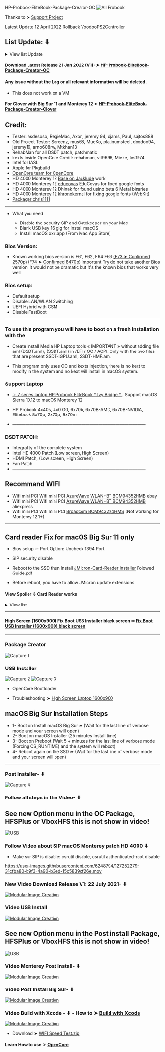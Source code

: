 HP-Probook-EliteBook-Package-Creator-OC
![All Probook](https://user-images.githubusercontent.com/6248794/149630159-70386943-75b8-45f6-8c56-0efc83432bf3.png)

Thanks to ➤ [Support Project](https://github.com/chris1111/HP-Probook-EliteBook-Package-Creator-OC/blob/master/Support-HP-Probook-EliteBook-Package-Creator-OC-Project.md)

Latest Update 12 April 2022 Rollback VoodooPS2Controller



## List Update: ⬇︎
<details> 
  <summary>View list Update</summary>


- Update 10 April 2022 update OC 0.8.0-2022-04-08, Update many future

- Update 08 April 2022 Use AirportBrcmFixup-2.1.3, remove  AirportBrcmFixup boot args and applbkl=1 boot args
- Update 05 April 2022 Default theme Flavours-AppleDisk

- Update 04 April 2022 Fix macOS Monterey 12.2 or later

- Update 03 April 2022 Fix somes Wifi card, remove SMCSuperIO.kext
  
- Update 13 Mar 2022 SMCSuperIO after VirtualSMC
    
- Update 12 Mar 2022 Fix Sleep/wake 6x70b, enable HD 4000 Usb install Media on Big Sur and bellow.
  
- Update 12 Mar 2022 Revert back 
 
- Update 12 Mar 2022 Disable RTC ➤ Quirks OpenCore
 
- Update 09 Mar 2022 Remove unnecessary boot args, change SMBIOS
 
- Update 08 Mar 2022 OC 0.8.0

- Update 18 Fev 2022  Fix issue boot loop after post Install
  
- Update 04 Fev 2022 Enable OpenCore APFS, Update default theme Flavours-B, Remove .VolumeIcon.icns on macOS Installer USB to use default theme Icon.
  
- Update 21 Jan 2022  Fix Distribution.xml Background light and dark appearance.
  
- Update 21 Jan 2022  Change Distribution.xml No Background light appearance.
  
- Update 21 Jan 2022  ☞ OpenCore 0.7.8 ☞ OC Configurator V-2-56.0.0
  
- Update 19 Dec 2021  ☞ OpenCore 0.7.7 ☞ OC Configurator V-2-54.1.0

- Update 03 Dec 2021 Add Image View for the Applications

- Update 31 Oct 2021 OpenSource patchHD0000 script

- Update 05 Oct 2021 OpenCore 0.7.5 / Update OpenCore Configurator

- Update 27 Sept 2021 OpenCore 0.7.4

- Update 23 Sept 2021 fix Displayport High Screen 1600x900 Intel HD 4000 

- Update 21 Sept 2021 fix Displayport High Screen 1600x900 Intel HD 4000 

- Update 09 Sept revert MacBook Pro 13.1

- Update 08 Sept 2021 Use MacBook Pro 14.3

- Update 01 Sept 2021 Xcode Build project

- Update 27 August 2021 enable SSDT-IGPU.aml for USB Installer

- Update: 28 July 2021 OC 0.7.2, fix pasword enable, fix nvram reset

- Update: 27 July 2021 add fonction SIP Check for patch HD 4000

- Update: 27 July 2021 update kext HD 4000, add choice menue for Bluethooth

- Update: 27 July 2021 fix initialisition choice HFSPlus and VBOX

- Update: 25 July 2021 fix create Install Media HP Laptop OC.app on Monterey 12

- Update 25 July 2021 Add description Monterey 12, more clean mount EFI

- Update: 25 July 2021 Fix Bluethooth , Fix Install OpenCore USB installer

- Update: 23 July 2021 add Support Bluethooth /Catalina/BigSur/Monterey

- Latest Update: 22 July 2021 add Support macOS Monterey 12 Intel HD 4000

</details>


#### Download Latest Release 21 Jan 2022 (V1): ➤ [HP-Probook-EliteBook-Package-Creator-OC ](https://github.com/chris1111/HP-Probook-EliteBook-Package-Creator-OC/releases/tag/V1)



#### Any issue without the Log or all relevant information will be deleted. 
- This does not work on a VM

#### For Clover with Big Sur 11 and Monterey 12 ➣ [HP-Probook-EliteBook-Package-Creator-Clover](https://github.com/chris1111/HP-ProbookEliteBook-Package-Creator-Clover)

## Credit: 
- Tester: asdesoso, RegieMac, Axon, jeremy 94, djams, Paul, sajtos888
- Old Project Tester: Screenz, mus68, MueKo, 
platinumsteel, doodoo94, jeremy19, arno608rw, Mtkhan13
- RehabMan for all DSDT patch, patchmatic
- kexts inside OpenCore Credit: rehabman, vit9696, Mieze, lvs1974 
- Intel for IASL
- Apple for Pkgbuild
- [OpenCore team for OpenCore](https://github.com/acidanthera/OpenCorePkg)
- HD 4000 Monterey 12 [Base on Jacklude](https://github.com/jacklukem) work
- HD 4000 Monterey 12 [educovas](https://github.com/educovas) EduCovas for fixed google fonts
- HD 4000 Monterey 12 [Dhinak](https://github.com/DhinakG) for found using beta 6 Metal binaries
- HD 4000 Monterey 12 [khronokernel](https://github.com/khronokernel) for fixing google fonts (WebKit)
- [Packager chris1111](https://github.com/chris1111)

----------------------------------------------------------------------------
* What you need

   - Disable the security SIP and Gatekeeper on your Mac
   - Blank USB key 16 gig for Install macOS
   - Install macOS xxx.app (From Mac App Store)
   
### Bios Version:
- Known working bios version is F61, F62, F64 F66 [(F73 ➤ Confirmed 2570p)](https://www.insanelymac.com/forum/topic/344428-pre-release-macos-big-sur/?page=91&tab=comments#comment-2734611) [(F74 ➤ Confirmed 8470p)](https://github.com/chris1111/HP-Probook-EliteBook-Package-Creator-OC/commit/e6eb41e137c220f3f08b4a8776a8f2516a59e133)
Important Try do not take another Bios version! it would not be dramatic but it's the known bios that works very well

### Bios setup:
- Default setup
- Disable LAN/WLAN Switching
- UEFI Hybrid with CSM
- Disable FastBoot
----------------------------------------------------------------------------



### To use this program you will have to boot on a fresh installation with the 
- Create Install Media HP Laptop tools « IMPORTANT » without adding file aml (DSDT.aml), (SSDT.aml) in  /EFI / OC / ACPI. Only with the two files that are present SSDT-IGPU.aml, SSDT-HMF.aml.

- This program only uses OC and kexts injection, there is no kext to modify in the system and no kext will install in macOS system.
### Support Laptop
- [☞ 7 series laptop HP Probook EliteBook * Ivy Bridge * ](https://ark.intel.com/content/www/us/en/ark/products/codename/29902/ivy-bridge.html#@Mobile) . Support macOS Sierra 10.12 to macOS Monterey 12
- HP Probook 4x40s, 4x0 G0, 6x70b, 6x70B-AMD, 6x70B-NVIDIA,  Elitebook 8x70p, 2x70p, 9x70m

- ———————————————————————————————
### DSDT PATCH:
- Integrality of the complete system
- Intel HD 4000 Patch (Low screen, High Screen)
- HDMI Patch, (Low screen, High Screen)
- Fan Patch
- ———————————————————————————————

## Recommand WIFI
- Wifi mini PCI Wifi mini PCI [AzureWave WLAN+BT BCM94352HMB](https://www.ebay.fr/itm/Azurewave-AW-CE123H-Broadcom-BCM94352-802-11ac-WiFi-card-Bluetooth-4-0-for-MAC-/272248789669) ebay
- Wifi mini PCI Wifi mini PCI [AzureWave WLAN+BT BCM94352HMB](https://www.aliexpress.com/item/4000385703330.html) aliexpress
- Wifi mini PCI Wifi mini PCI [Broadcom BCM943224HMS](https://www.ebay.com/itm/253022938877?hash=item3ae957a6fd:g:8JYAAMXQVT9TFoF4) (Not working for Monterey 12.1+)

----------------------------------------------------------------------------

## Card reader Fix for macOS Big Sur 11 only
- Bios setup ☞ Port Option: Uncheck 1394 Port
- SIP security disable

- Reboot to the SSD then Install [JMicron-Card-Reader installer](https://github.com/chris1111/JMicron-Card-Reader) Folowed Guide.pdf
- Before reboot, you have to allow JMicron update extensions
#### View Spoiler ⇩ Card Reader works
<details> 
<summary>View list  </summary>
   
![Screen Shot ](https://user-images.githubusercontent.com/6248794/87852436-f4426980-c8cf-11ea-913f-72c6093eb32a.png)	

</details>

----------------------------------------------------------------------------


#### High Screen (1600x900) Fix Boot USB Installer black screen ➡︎ [Fix Boot USB Installer (1600x900) black screen](https://github.com/chris1111/HP-Probook-EliteBook-Package-Creator-OC/issues/2#issuecomment-679373248)

----------------------------------------------------------------------------



### Package Creator
![Capture 1](https://user-images.githubusercontent.com/6248794/87812623-7da15f80-c82e-11ea-9b7c-72e0194b7d19.png)

### USB Installer
![Capture 2](https://user-images.githubusercontent.com/6248794/87812926-f86a7a80-c82e-11ea-862d-23dfdb1efa7d.png)
![Capture 3](https://user-images.githubusercontent.com/6248794/87812929-f86a7a80-c82e-11ea-8ed8-50558744775c.png)
- OpenCore Bootloader

- Troubleshooting ➤ [High Screen Laptop 1600x900](https://github.com/chris1111/HP-Probook-EliteBook-Package-Creator-OC/issues/2#issuecomment-679373248)

## macOS Big Sur Installation Steps
- 1- Boot on Install macOS Big Sur ➦ (Wait for the last line of verbose mode and your screen will open)
- 2- Boot on macOS Installer (25 minutes Install time)
- 3- Boot on Preboot (Wait 5 + minutes for the last line of verbose mode (Forcing CS_RUNTIME)  and the system will reboot)
- 4- Reboot again on the SSD ➦ (Wait for the last line of verbose mode and your screen will open)
----------------------------------------------------------------------------


### Post Installer- ⬇︎
![Capture 4](https://user-images.githubusercontent.com/6248794/87813175-63b44c80-c82f-11ea-8607-f3ad6b1dd167.png)



### Follow all steps in the Video- ⬇︎
## See new Option menu in the OC Package, HFSPlus or VboxHFS this is not show in video!
![USB](https://user-images.githubusercontent.com/6248794/90392185-67b8d180-e05c-11ea-983b-dc5f463e4f2e.gif)

### Follow Video about SIP macOS Monterey patch HD 4000 ⬇︎
- Make sur SIP is disable: csrutil disable, csrutil authenticated-root disable

https://user-images.githubusercontent.com/6248794/127252279-31cfba80-b9f3-4a90-b3ed-15c5839cf26e.mov


### New Video Download Release V1: 22 July 2021- ⬇︎
[![Modular Image Creation](https://user-images.githubusercontent.com/6248794/87856188-696f6800-c8eb-11ea-898c-396970e38e1b.png)](https://youtu.be/KYJJVEjyZw4)
### Video USB Install 

[![Modular Image Creation](https://user-images.githubusercontent.com/6248794/87856188-696f6800-c8eb-11ea-898c-396970e38e1b.png)](https://youtu.be/42qO8zuUzPE)
## See new Option menu in the Post install Package, HFSPlus or VboxHFS this is not show in video!
![USB](https://user-images.githubusercontent.com/6248794/90356254-df670c00-e01c-11ea-874d-80f30e1a4bff.gif)

### Video Monterey Post Install- ⬇︎

[![Modular Image Creation](https://user-images.githubusercontent.com/6248794/87856188-696f6800-c8eb-11ea-898c-396970e38e1b.png)](https://youtu.be/jQW35JIuZ6k)

### Video Post Install Big Sur- ⬇︎
[![Modular Image Creation](https://user-images.githubusercontent.com/6248794/87856188-696f6800-c8eb-11ea-898c-396970e38e1b.png)](https://youtu.be/cCdffBkRWrM)

### Video Build with Xcode - ⬇︎ - How to ➤ [Build with Xcode](https://github.com/chris1111/HP-Probook-EliteBook-Package-Creator-OC/wiki/Build-Project)

[![Modular Image Creation](https://user-images.githubusercontent.com/6248794/87856188-696f6800-c8eb-11ea-898c-396970e38e1b.png)](https://youtu.be/jic4HLh8Hyg)


- Download ➤ [WIFI Speed Test.zip](https://github.com/chris1111/Wireless-USB-Big-Sur-Adapter/files/6895432/WIFI.Speed.Test.zip)

#### Learn How to use ☞ [OpenCore](https://dortania.github.io/OpenCore-Install-Guide/)
